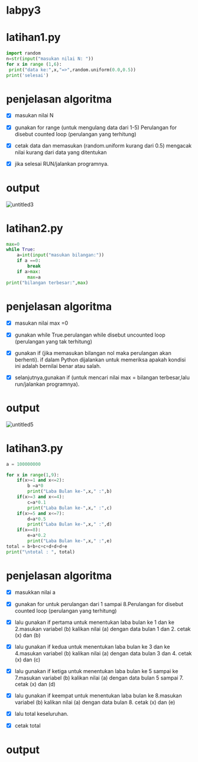 # labpy3
# **latihan1.py**
```python
import random
n=str(input("masukan nilai N: "))
for x in range (1,6):
 print("data ke:",x,"=>",random.uniform(0.0,0.5))
print('selesai')
```
# **penjelasan algoritma**

- [x] masukan nilai N 

- [x] gunakan for range (untuk mengulang data dari 1-5) Perulangan for disebut counted loop (perulangan yang terhitung)

- [x] cetak data dan memasukan (random.uniform kurang dari 0.5) mengacak nilai kurang dari data yang ditentukan

- [x] jika selesai RUN/jalankan programnya.
# **output**
![untitled3](https://user-images.githubusercontent.com/46892500/53070210-f8b6f700-3510-11e9-9a53-38cfa00fcedb.jpg)
# **latihan2.py**
```python
max=0
while True:
	a=int(input("masukan bilangan:"))
	if a ==0:
		break
	if a>max:
		max=a
print("bilangan terbesar:",max)
```
# **penjelasan algoritma**
- [x] masukan nilai max =0

- [x] gunakan while True.perulangan while disebut uncounted loop (perulangan yang tak terhitung)

- [x] gunakan if (jika memasukan bilangan nol maka perulangan  akan berhenti). if dalam Python dijalankan untuk memeriksa apakah kondisi       ini adalah bernilai benar atau salah.

- [x] selanjutnya,gunakan if (untuk mencari nilai max = bilangan terbesar,lalu run/jalankan programnya).

# **output**
![untitled5](https://user-images.githubusercontent.com/46892500/53070288-3ddb2900-3511-11e9-9fb6-cadd530df9a7.jpg)
# **latihan3.py**
```python
a = 100000000

for x in range(1,9):
    if(x>=1 and x<=2):
        b =a*0
        print("Laba Bulan ke-",x," :",b)
    if(x>=3 and x<=4):
        c=a*0.1
        print("Laba Bulan ke-",x," :",c)
    if(x>=5 and x<=7):
        d=a*0.5
        print("Laba Bulan ke-",x," :",d)
    if(x==8):
        e=a*0.2
        print("Laba Bulan ke-",x," :",e)
total = b+b+c+c+d+d+d+e
print("\ntotal : ", total)     
```
# **penjelasan algoritma**
- [x] masukkan nilai a

- [x] gunakan for untuk perulangan dari 1 sampai 8.Perulangan for disebut counted loop (perulangan yang terhitung)

- [x] lalu gunakan if pertama untuk menentukan laba bulan ke 1 dan ke 2.masukan variabel (b) kalikan nilai (a) dengan data bulan 1 dan 2.
cetak (x) dan (b)

- [x] lalu gunakan if kedua untuk menentukan laba bulan ke 3 dan ke 4.masukan variabel (b) kalikan nilai (a) dengan data bulan 3 dan 4.
cetak (x) dan (c)

- [x] lalu gunakan if ketiga untuk menentukan laba bulan ke 5 sampai ke 7.masukan variabel (b) kalikan nilai (a) dengan data bulan 5 sampai 7.
cetak (x) dan (d)

- [x] lalu gunakan if keempat untuk menentukan laba bulan ke 8.masukan variabel (b) kalikan nilai (a) dengan data bulan 8.
cetak (x) dan (e)

- [x] lalu total keseluruhan.

- [x] cetak total

# **output**
